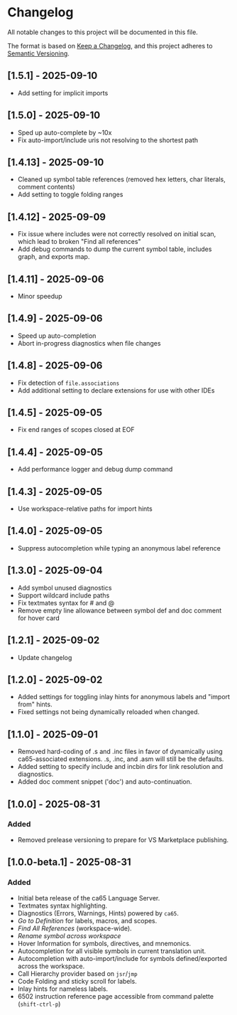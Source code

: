 # Changelog

All notable changes to this project will be documented in this file.

The format is based on [Keep a Changelog](https://keepachangelog.com/en/1.0.0/),
and this project adheres to [Semantic Versioning](https://semver.org/spec/v2.0.0.html).

## [1.5.1] - 2025-09-10
- Add setting for implicit imports

## [1.5.0] - 2025-09-10
- Sped up auto-complete by ~10x
- Fix auto-import/include uris not resolving to the shortest path

## [1.4.13] - 2025-09-10
- Cleaned up symbol table references (removed hex letters, char literals, comment contents)
- Add setting to toggle folding ranges

## [1.4.12] - 2025-09-09
- Fix issue where includes were not correctly resolved on initial scan, which lead to broken "Find all references"
- Add debug commands to dump the current symbol table, includes graph, and exports map.

## [1.4.11] - 2025-09-06
- Minor speedup

## [1.4.9] - 2025-09-06
- Speed up auto-completion
- Abort in-progress diagnostics when file changes

## [1.4.8] - 2025-09-06
- Fix detection of `file.associations`
- Add additional setting to declare extensions for use with other IDEs 

## [1.4.5] - 2025-09-05
- Fix end ranges of scopes closed at EOF

## [1.4.4] - 2025-09-05
- Add performance logger and debug dump command

## [1.4.3] - 2025-09-05
- Use workspace-relative paths for import hints

## [1.4.0] - 2025-09-05
- Suppress autocompletion while typing an anonymous label reference

## [1.3.0] - 2025-09-04
- Add symbol unused diagnostics
- Support wildcard include paths
- Fix textmates syntax for # and @
- Remove empty line allowance between symbol def and doc comment for hover card

## [1.2.1] - 2025-09-02
- Update changelog

## [1.2.0] - 2025-09-02
- Added settings for toggling inlay hints for anonymous labels and "import from" hints.
- Fixed settings not being dynamically reloaded when changed.

## [1.1.0] - 2025-09-01
- Removed hard-coding of .s and .inc files in favor of dynamically using ca65-associated extensions. .s, .inc, and .asm will still be the defaults.
- Added setting to specify include and incbin dirs for link resolution and diagnostics.
- Added doc comment snippet ('doc') and auto-continuation.

## [1.0.0] - 2025-08-31

### Added
- Removed prelease versioning to prepare for VS Marketplace publishing.

## [1.0.0-beta.1] - 2025-08-31

### Added
- Initial beta release of the ca65 Language Server.
- Textmates syntax highlighting.
- Diagnostics (Errors, Warnings, Hints) powered by `ca65`.
- *Go to Definition* for labels, macros, and scopes.
- *Find All References* (workspace-wide).
- *Rename symbol across workspace*
- Hover Information for symbols, directives, and mnemonics.
- Autocompletion for all visible symbols in current translation unit.
- Autocompletion with auto-import/include for symbols defined/exported across the workspace.
- Call Hierarchy provider based on `jsr`/`jmp`
- Code Folding and sticky scroll for labels.
- Inlay hints for nameless labels.
- 6502 instruction reference page accessible from command palette (`shift-ctrl-p`)
